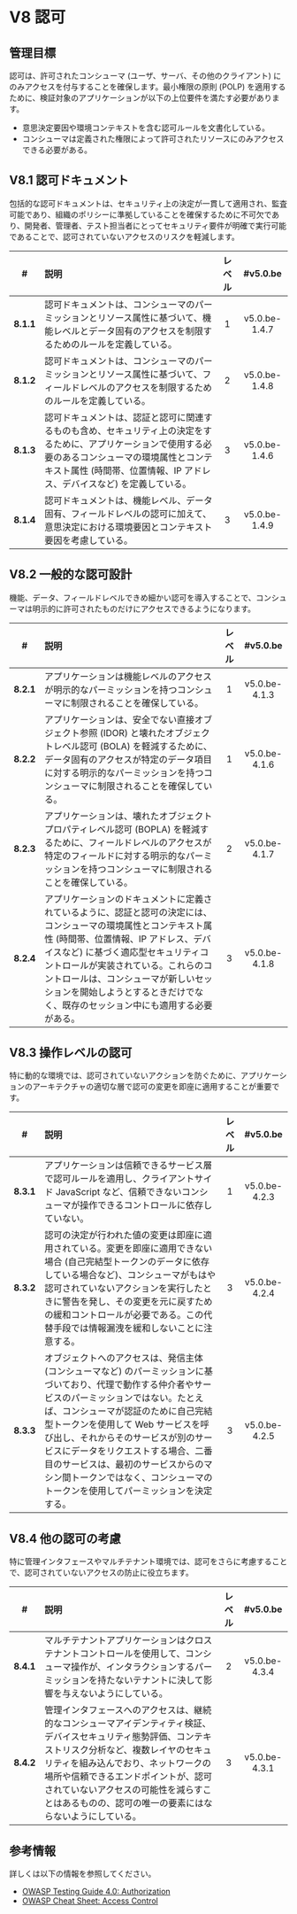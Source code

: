 # V8 認可

## 管理目標

認可は、許可されたコンシューマ (ユーザ、サーバ、その他のクライアント) にのみアクセスを付与することを確保します。最小権限の原則 (POLP) を適用するために、検証対象のアプリケーションが以下の上位要件を満たす必要があります。

* 意思決定要因や環境コンテキストを含む認可ルールを文書化している。
* コンシューマは定義された権限によって許可されたリソースにのみアクセスできる必要がある。

## V8.1 認可ドキュメント

包括的な認可ドキュメントは、セキュリティ上の決定が一貫して適用され、監査可能であり、組織のポリシーに準拠していることを確保するために不可欠であり、開発者、管理者、テスト担当者にとってセキュリティ要件が明確で実行可能であることで、認可されていないアクセスのリスクを軽減します。

| # | 説明 | レベル | #v5.0.be |
| :---: | :--- | :---: | :---: |
| **8.1.1** | 認可ドキュメントは、コンシューマのパーミッションとリソース属性に基づいて、機能レベルとデータ固有のアクセスを制限するためのルールを定義している。 | 1 | v5.0.be-1.4.7 |
| **8.1.2** | 認可ドキュメントは、コンシューマのパーミッションとリソース属性に基づいて、フィールドレベルのアクセスを制限するためのルールを定義している。 | 2 | v5.0.be-1.4.8 |
| **8.1.3** | 認可ドキュメントは、認証と認可に関連するものも含め、セキュリティ上の決定をするために、アプリケーションで使用する必要のあるコンシューマの環境属性とコンテキスト属性 (時間帯、位置情報、IP アドレス、デバイスなど) を定義している。 | 3 | v5.0.be-1.4.6 |
| **8.1.4** | 認可ドキュメントは、機能レベル、データ固有、フィールドレベルの認可に加えて、意思決定における環境要因とコンテキスト要因を考慮している。 | 3 | v5.0.be-1.4.9 |

## V8.2 一般的な認可設計

機能、データ、フィールドレベルできめ細かい認可を導入することで、コンシューマは明示的に許可されたものだけにアクセスできるようになります。

| # | 説明 | レベル | #v5.0.be |
| :---: | :--- | :---: | :---: |
| **8.2.1** | アプリケーションは機能レベルのアクセスが明示的なパーミッションを持つコンシューマに制限されることを確保している。 | 1 | v5.0.be-4.1.3 |
| **8.2.2** | アプリケーションは、安全でない直接オブジェクト参照 (IDOR) と壊れたオブジェクトレベル認可 (BOLA) を軽減するために、データ固有のアクセスが特定のデータ項目に対する明示的なパーミッションを持つコンシューマに制限されることを確保している。 | 1 | v5.0.be-4.1.6 |
| **8.2.3** | アプリケーションは、壊れたオブジェクトプロパティレベル認可 (BOPLA) を軽減するために、フィールドレベルのアクセスが特定のフィールドに対する明示的なパーミッションを持つコンシューマに制限されることを確保している。 | 2 | v5.0.be-4.1.7 |
| **8.2.4** | アプリケーションのドキュメントに定義されているように、認証と認可の決定には、コンシューマの環境属性とコンテキスト属性 (時間帯、位置情報、IP アドレス、デバイスなど) に基づく適応型セキュリティコントロールが実装されている。これらのコントロールは、コンシューマが新しいセッションを開始しようとするときだけでなく、既存のセッション中にも適用する必要がある。 | 3 | v5.0.be-4.1.8 |

## V8.3 操作レベルの認可

特に動的な環境では、認可されていないアクションを防ぐために、アプリケーションのアーキテクチャの適切な層で認可の変更を即座に適用することが重要です。

| # | 説明 | レベル | #v5.0.be |
| :---: | :--- | :---: | :---: |
| **8.3.1** | アプリケーションは信頼できるサービス層で認可ルールを適用し、クライアントサイド JavaScript など、信頼できないコンシューマが操作できるコントロールに依存していない。 | 1 | v5.0.be-4.2.3 |
| **8.3.2** | 認可の決定が行われた値の変更は即座に適用されている。変更を即座に適用できない場合 (自己完結型トークンのデータに依存している場合など)、コンシューマがもはや認可されていないアクションを実行したときに警告を発し、その変更を元に戻すための緩和コントロールが必要である。この代替手段では情報漏洩を緩和しないことに注意する。 | 3 | v5.0.be-4.2.4 |
| **8.3.3** | オブジェクトへのアクセスは、発信主体 (コンシューマなど) のパーミッションに基づいており、代理で動作する仲介者やサービスのパーミッションではない。たとえば、コンシューマが認証のために自己完結型トークンを使用して Web サービスを呼び出し、それからそのサービスが別のサービスにデータをリクエストする場合、二番目のサービスは、最初のサービスからのマシン間トークンではなく、コンシューマのトークンを使用してパーミッションを決定する。 | 3 | v5.0.be-4.2.5 |

## V8.4 他の認可の考慮

特に管理インタフェースやマルチテナント環境では、認可をさらに考慮することで、認可されていないアクセスの防止に役立ちます。

| # | 説明 | レベル | #v5.0.be |
| :---: | :--- | :---: | :---: |
| **8.4.1** | マルチテナントアプリケーションはクロステナントコントロールを使用して、コンシューマ操作が、インタラクションするパーミッションを持たないテナントに決して影響を与えないようにしている。 | 2 | v5.0.be-4.3.4 |
| **8.4.2** | 管理インタフェースへのアクセスは、継続的なコンシューマアイデンティティ検証、デバイスセキュリティ態勢評価、コンテキストリスク分析など、複数レイヤのセキュリティを組み込んでおり、ネットワークの場所や信頼できるエンドポイントが、認可されていないアクセスの可能性を減らすことはあるものの、認可の唯一の要素にはならないようにしている。 | 3 | v5.0.be-4.3.1 |

## 参考情報

詳しくは以下の情報を参照してください。

* [OWASP Testing Guide 4.0: Authorization](https://owasp.org/www-project-web-security-testing-guide/v41/4-Web_Application_Security_Testing/05-Authorization_Testing/README.html)
* [OWASP Cheat Sheet: Access Control](https://cheatsheetseries.owasp.org/cheatsheets/Access_Control_Cheat_Sheet.html)
